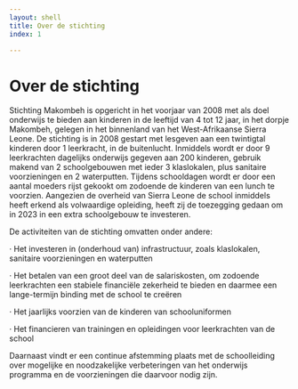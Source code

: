 ```yaml
---
layout: shell
title: Over de stichting
index: 1

---
```

# Over de stichting

Stichting Makombeh is opgericht in het voorjaar van 2008 met als doel onderwijs te bieden aan kinderen in de leeftijd van 4 tot 12 jaar, in het dorpje Makombeh, gelegen in het binnenland van het West-Afrikaanse Sierra Leone. De stichting is in 2008 gestart met lesgeven aan een twintigtal kinderen door 1 leerkracht, in de buitenlucht. Inmiddels wordt er door 9 leerkrachten dagelijks onderwijs gegeven aan 200 kinderen, gebruik makend van 2 schoolgebouwen met ieder 3 klaslokalen, plus sanitaire voorzieningen en 2 waterputten. Tijdens schooldagen wordt er door een aantal moeders rijst gekookt om zodoende de kinderen van een lunch te voorzien. Aangezien de overheid van Sierra Leone de school inmiddels heeft erkend als volwaardige opleiding, heeft zij de toezegging gedaan om in 2023 in een extra schoolgebouw te investeren.

De activiteiten van de stichting omvatten onder andere:

· Het investeren in (onderhoud van) infrastructuur, zoals klaslokalen, sanitaire voorzieningen en waterputten

· Het betalen van een groot deel van de salariskosten, om zodoende leerkrachten een stabiele financiële zekerheid te bieden en daarmee een lange-termijn binding met de school te creëren

· Het jaarlijks voorzien van de kinderen van schooluniformen

· Het financieren van trainingen en opleidingen voor leerkrachten van de school

Daarnaast vindt er een continue afstemming plaats met de schoolleiding over mogelijke en noodzakelijke verbeteringen van het onderwijs programma en de voorzieningen die daarvoor nodig zijn.